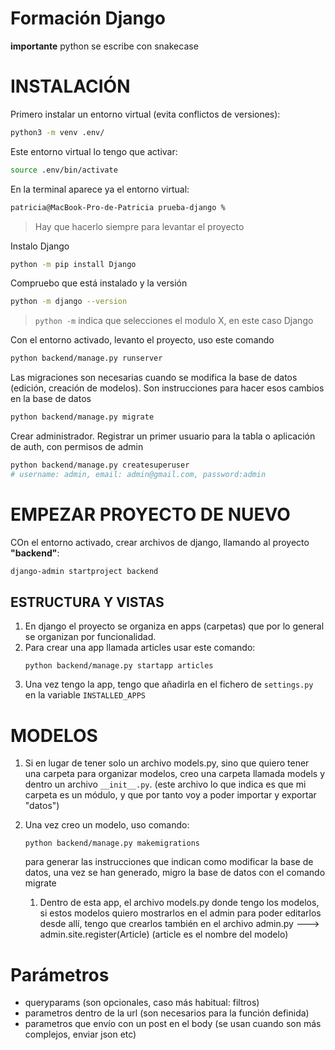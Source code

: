 # Formación Django

**importante** python se escribe con snakecase

# INSTALACIÓN

Primero instalar un entorno virtual (evita conflictos de versiones):
```sh
python3 -m venv .env/
```

Este entorno virtual lo tengo que activar:

```sh
source .env/bin/activate
```

En la terminal aparece ya el entorno virtual:

```sh
patricia@MacBook-Pro-de-Patricia prueba-django % 
```
> Hay que hacerlo siempre para levantar el proyecto

Instalo Django

```sh
python -m pip install Django
```

Compruebo que está instalado y la versión

```sh
python -m django --version
```

> `python -m` indica que selecciones el modulo X, en este caso Django

Con el entorno activado, levanto el proyecto, uso este comando

```sh
python backend/manage.py runserver
```

Las migraciones son necesarias cuando se modifica la base de datos (edición, creación de modelos). Son instrucciones para hacer esos cambios en la base de datos

```sh
python backend/manage.py migrate
```

Crear administrador. Registrar un primer usuario para la tabla o aplicación de auth, con permisos de admin

```sh
python backend/manage.py createsuperuser
# username: admin, email: admin@gmail.com, password:admin
```

# EMPEZAR PROYECTO DE NUEVO

COn el entorno activado, crear archivos de django, llamando al proyecto **"backend"**:

```sh
django-admin startproject backend
```

## ESTRUCTURA Y VISTAS

1. En django el proyecto se organiza en apps (carpetas) que por lo general se organizan por funcionalidad.
2. Para crear una app llamada articles usar este comando:
    ```
    python backend/manage.py startapp articles
    ```
3. Una vez tengo la app, tengo que añadirla en el fichero de `settings.py` en la variable `INSTALLED_APPS`

# MODELOS
1. Si en lugar de tener solo un archivo models.py, sino que quiero tener una carpeta para organizar modelos, creo una carpeta llamada models y dentro un archivo `__init__.py`. (este archivo lo que indica es que mi carpeta es un módulo, y que por tanto voy a poder importar y exportar "datos")

2. Una vez creo un modelo, uso comando:
    ```
    python backend/manage.py makemigrations
    ```
    para generar las instrucciones que indican como modificar la base de datos, una vez se han generado, migro la base de datos con el comando migrate

    1. Dentro de esta app, el archivo models.py donde tengo los modelos, si estos modelos quiero mostrarlos en el admin para poder editarlos desde allí, tengo que crearlos también en el archivo admin.py ---> admin.site.register(Article) (article es el nombre del modelo)

# Parámetros

- queryparams (son opcionales, caso más habitual: filtros)
- parametros dentro de la url (son necesarios para la función definida)
- parametros que envío con un post en el body (se usan cuando son más complejos, enviar json etc)

